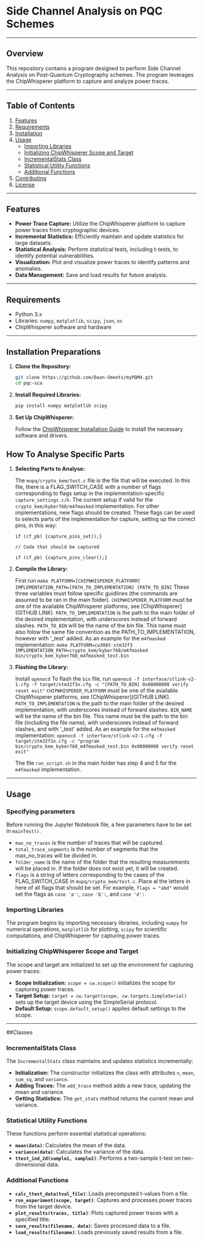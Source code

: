 # Side Channel Analysis on PQC Schemes

---

## Overview

This repository contains a program designed to perform Side Channel Analysis on Post-Quantum Cryptography schemes. The program leverages the ChipWhisperer platform to capture and analyze power traces.

---

## Table of Contents

1. [Features](#features)
2. [Requirements](#requirements)
3. [Installation](#installation)
4. [Usage](#usage)
    - [Importing Libraries](#importing-libraries)
    - [Initializing ChipWhisperer Scope and Target](#initializing-chipwhisperer-scope-and-target)
    - [IncrementalStats Class](#incrementalstats-class)
    - [Statistical Utility Functions](#statistical-utility-functions)
    - [Additional Functions](#additional-functions)
5. [Contributing](#contributing)
6. [License](#license)

---

## Features

- **Power Trace Capture:** Utilize the ChipWhisperer platform to capture power traces from cryptographic devices.
- **Incremental Statistics:** Efficiently maintain and update statistics for large datasets.
- **Statistical Analysis:** Perform statistical tests, including t-tests, to identify potential vulnerabilities.
- **Visualization:** Plot and visualize power traces to identify patterns and anomalies.
- **Data Management:** Save and load results for future analysis.

---

## Requirements

- Python 3.x
- Libraries: `numpy`, `matplotlib`, `scipy`, `json`, `os`
- ChipWhisperer software and hardware

---

## Installation Preparations

1. **Clone the Repository:**

    ```bash
    git clone https://github.com/Daan-Smeets/myPQM4.git
    cd pqc-sca
    ```

2. **Install Required Libraries:**

    ```bash
    pip install numpy matplotlib scipy
    ```

3. **Set Up ChipWhisperer:**

    Follow the [ChipWhisperer Installation Guide](https://chipwhisperer.readthedocs.io/en/latest/installation.html) to install the necessary software and drivers.


## How To Analyse Specific Parts

1. **Selecting Parts to Analyse:**

    The `mupq/crypto_kem/test.c` file is the file that will be executed. In this file, there is a FLAG_SWITCH_CASE with a number of flags corresponding to flags setup in the implementation-specific `capture_settings.c/h`. The current setup if valid for the `crypto_kem/kyber768/m4fmasked` implementation. For other implementations, new flags should be created.
    These flags can be used to selects parts of the implementation for capture, setting up the correct pins, in this way:
    ```
    if (cf_pb) {capture_pins_set();}
    
    // Code that should be captured
    
    if (cf_pb) {capture_pins_clear();}
    ```


2. **Compile the Library:**
	
    First run `make PLATFORM=[CHIPWHISPERER_PLATFORM] IMPLEMENTATION_PATH=[PATH_TO_IMPLEMENTATION] [PATH_TO_BIN]`
    These three variables must follow specific guidlines (the commands are assumed to be ran in the main folder).
    `CHIPWHISPERER_PLATFORM` must be one of the available ChipWhisperer platforms, see [ChipWhisperer](GITHUB LINK).
    `PATH_TO_IMPLEMENTATION` is the path to the main folder of the desired implementation, with underscores instead of forward slashes.
    `PATH_TO_BIN` will be the name of the bin file. This name must also folow the same file convention as the PATH_TO_IMPLEMENTATION, however with '_test' added.
    As an example for the `m4fmasked` implementation: `make PLATFORM=cw308t-stm32f3 IMPLEMENTATION_PATH=crypto_kem/kyber768/m4fmasked bin/crypto_kem_kyber768_m4fmasked_test.bin`

3. **Flashing the Library:**
	
    Install `openocd`
    To flash the `bin` file, run `openocd -f interface/stlink-v2-1.cfg -f target/stm32f3x.cfg -c "[PATH_TO_BIN] 0x08000000 verify reset exit"`
    `CHIPWHISPERER_PLATFORM` must be one of the available ChipWhisperer platforms, see [ChipWhisperer](GITHUB LINK).
    `PATH_TO_IMPLEMENTATION` is the path to the main folder of the desired implementation, with underscores instead of forward slashes.
    `BIN_NAME` will be the name of the bin file. This name must be the path to the bin file (including the file name), with underscores instead of forward slashes, and with '_test' added.
    As an example for the `m4fmasked` implementation: `openocd -f interface/stlink-v2-1.cfg -f target/stm32f3x.cfg -c "program bin/crypto_kem_kyber768_m4fmasked_test.bin 0x08000000 verify reset exit"`
    
    The file `run_script.sh` in the main folder has step 4 and 5 for the `m4fmasked` implementation. 

---

## Usage

### Specifying parameters

Before running the Jupyter Notebook file, a few parameters have to be set in `mainTest()`.
- `max_no_traces` is the number of traces that will be captured.
- `total_trace_segments` is the number of segments that the max_no_traces will be divided in.
- `folder_name` is the name of the folder that the resulting measurements will be placed in. If the folder does not exist yet, it will be created.
- `flags` is a string of letters corresponding to the cases of the FLAG_SWITCH_CASE in `mupq/crypto_kem/test.c`. Place al the letters in here of all flags that should be set. For example, `flags = "abd"` would set the flags as `case 'a':`, `case 'b':`, and `case 'd':`.

### Importing Libraries

The program begins by importing necessary libraries, including `numpy` for numerical operations, `matplotlib` for plotting, `scipy` for scientific computations, and ChipWhisperer for capturing power traces.

### Initializing ChipWhisperer Scope and Target

The scope and target are initialized to set up the environment for capturing power traces:

- **Scope Initialization:** `scope = cw.scope()` initializes the scope for capturing power traces.
- **Target Setup:** `target = cw.target(scope, cw.targets.SimpleSerial)` sets up the target device using the SimpleSerial protocol.
- **Default Setup:** `scope.default_setup()` applies default settings to the scope.

---

##Classes 

### IncrementalStats Class

The `IncrementalStats` class maintains and updates statistics incrementally:

- **Initialization:** The constructor initializes the class with attributes `n`, `mean`, `sum_sq`, and `variance`.
- **Adding Traces:** The `add_trace` method adds a new trace, updating the mean and variance.
- **Getting Statistics:** The `get_stats` method returns the current mean and variance.

### Statistical Utility Functions

These functions perform essential statistical operations:

- **`mean(data)`**: Calculates the mean of the data.
- **`variance(data)`**: Calculates the variance of the data.
- **`ttest_ind_2d(sample1, sample2)`**: Performs a two-sample t-test on two-dimensional data.

### Additional Functions

- **`calc_ttest_data(tval_file)`**: Loads precomputed t-values from a file.
- **`run_experiment(scope, target)`**: Captures and processes power traces from the target device.
- **`plot_results(traces, title)`**: Plots captured power traces with a specified title.
- **`save_results(filename, data)`**: Saves processed data to a file.
- **`load_results(filename)`**: Loads previously saved results from a file.


